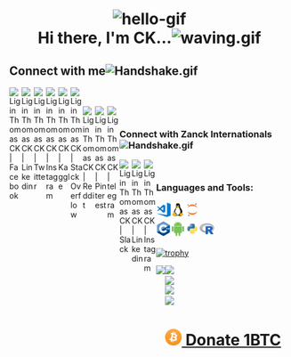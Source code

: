 <h1 align="center"> <img src="https://github.com/liginthomasck/liginthomasck/blob/main/assets/hello.gif" alt="hello-gif"><br>Hi there, I'm CK...<img src="https://github.com/liginthomasck/liginthomasck/blob/main/assets/waving.gif" alt="waving.gif" width=27px></h1>

## Connect with me<img src="https://github.com/liginthomasck/liginthomasck/blob/main/assets/Handshake.gif" alt="Handshake.gif" width=45px>

[<img align="left" alt="Ligin Thomas CK | Facebook" width="22px" src="https://cdn.jsdelivr.net/npm/simple-icons@3.11.0/icons/facebook.svg" />](https://www.facebook.com/liginthomasck)
[<img align="left" alt="Ligin Thomas CK | Linkedin" width="22px" src="https://cdn.jsdelivr.net/npm/simple-icons@3.11.0/icons/linkedin.svg" />](https://www.linkedin.com/in/liginthomasck/)
[<img align="left" alt="Ligin Thomas CK | Twitter" width="22px" src="https://cdn.jsdelivr.net/npm/simple-icons@v3/icons/twitter.svg" />](https://twitter.com/liginthomasck?)
[<img align="left" alt="Ligin Thomas CK | Instagram" width="22px" src="https://cdn.jsdelivr.net/npm/simple-icons@v3/icons/instagram.svg" />](https://www.instagram.com/liginthomasck/)
[<img align="left" alt="Ligin Thomas CK | Kaggle" width="22px" src="https://cdn.jsdelivr.net/npm/simple-icons@3.11.0/icons/kaggle.svg" />](https://www.kaggle.com/ciyakhan)
[<img align="left" alt="Ligin Thomas CK | StackOverflow" width="22px" src="https://cdn.jsdelivr.net/npm/simple-icons@3.11.0/icons/stackoverflow.svg" />](https://www.stackoverflow.com/users/15373890)
<br/>
<br/>
[<img align="left" alt="Ligin Thomas CK | Reddit" width="22px" src="https://cdn.jsdelivr.net/npm/simple-icons@3.11.0/icons/reddit.svg" />](https://www.reddit.com/user/Ciya_Khan)
[<img align="left" alt="Ligin Thomas CK | Pinterest" width="22px" src="https://cdn.jsdelivr.net/npm/simple-icons@3.11.0/icons/pinterest.svg" />](https://in.pinterest.com/liginthomasck/)
[<img align="left" alt="Ligin Thomas CK | telegram" width="22px" src="https://cdn.jsdelivr.net/npm/simple-icons@3.11.0/icons/telegram.svg" />](https://t.me/liginthomasck)
<br/>

### Connect with Zanck Internationals<img src="https://github.com/liginthomasck/liginthomasck/blob/main/assets/Handshake.gif" alt="Handshake.gif" width=40px>

[<img align="left" alt="Ligin Thomas CK | Slack" width="22px" src="https://cdn.jsdelivr.net/npm/simple-icons@3.11.0/icons/slack.svg" />](https://zanckinternationals.slack.com)
[<img align="left" alt="Ligin Thomas CK | Linkedin" width="22px" src="https://cdn.jsdelivr.net/npm/simple-icons@3.11.0/icons/linkedin.svg" />](https://www.linkedin.com/company/zanck-internationals/)
[<img align="left" alt="Ligin Thomas CK | Instagram" width="22px" src="https://cdn.jsdelivr.net/npm/simple-icons@v3/icons/instagram.svg" />](https://www.instagram.com/zanck_internationals/)
<br/>

### Languages and Tools:

[<img align="left" alt="Visual Studio Code" width="26px" src="https://raw.githubusercontent.com/github/explore/80688e429a7d4ef2fca1e82350fe8e3517d3494d/topics/visual-studio-code/visual-studio-code.png" />](CiyaKhan)
[<img align="left" alt="C" width="26px" src="https://raw.githubusercontent.com/github/explore/80688e429a7d4ef2fca1e82350fe8e3517d3494d/topics/linux/linux.png" />](CiyaKhan)
[<img align="left" alt="Jupyter Notebook" width="26px" src="https://raw.githubusercontent.com/github/explore/80688e429a7d4ef2fca1e82350fe8e3517d3494d/topics/jupyter-notebook/jupyter-notebook.png" />](CiyaKhan)
<br/>
<br/>
[<img align="left" alt="Cpp" width="26px" src="https://raw.githubusercontent.com/github/explore/80688e429a7d4ef2fca1e82350fe8e3517d3494d/topics/cpp/cpp.png" />](CiyaKhan)
[<img align="left" alt="Android" width="26px" src="https://raw.githubusercontent.com/github/explore/80688e429a7d4ef2fca1e82350fe8e3517d3494d/topics/android/android.png" />](CiyaKhan)
[<img align="left" alt="Python" width="26px" src="https://raw.githubusercontent.com/github/explore/80688e429a7d4ef2fca1e82350fe8e3517d3494d/topics/python/python.png" />](CiyaKhan)
[<img align="left" alt="R" width="26px" src="https://raw.githubusercontent.com/github/explore/80688e429a7d4ef2fca1e82350fe8e3517d3494d/topics/r/r.png" />](CiyaKhan)
<br/>
<br/>

[![trophy](https://github-profile-trophy.vercel.app/?username=liginthomasck&margin-w=5&no-bg=true&column=7)](https://github.com/ryo-ma/github-profile-trophy)


  <img height="170" align="left" src="https://github-readme-stats.vercel.app/api?username=liginthomasck&show_icons=true&theme=react&count_private=true&include_all_commits=true" />
  <img src="https://github-readme-stats.vercel.app/api/top-langs/?username=liginthomasck&layout=compact&theme=react" />
<br/>

<!--START_SECTION:waka-->

  <img align="left" src="http://img.shields.io/badge/Profile%20Views-14-blue" />
  <br/>
  <img src="https://img.shields.io/badge/From%20Hello%20World%20I%27ve%20Written-1.9%20million%20lines%20of%20code-blue" />
<br/>

<div style="font-size:16px;margin:0 auto;width:300px">
      <img src="https://blockchain.info/Resources/buttons/donate_64.png" />
  </div>
  
<h1><a href="https://www.blockchain.com/btc/payment_request?address=1ERx2f6no1fXnDttvG3BmJsC4oUn6xDc7c&message=CK-Bitcoin-Wallet&amount=1"><img align="" alt="bitcoin" width="30px" src="https://raw.githubusercontent.com/github/explore/80688e429a7d4ef2fca1e82350fe8e3517d3494d/topics/bitcoin/bitcoin.png" /> Donate 1BTC</a></h1>
